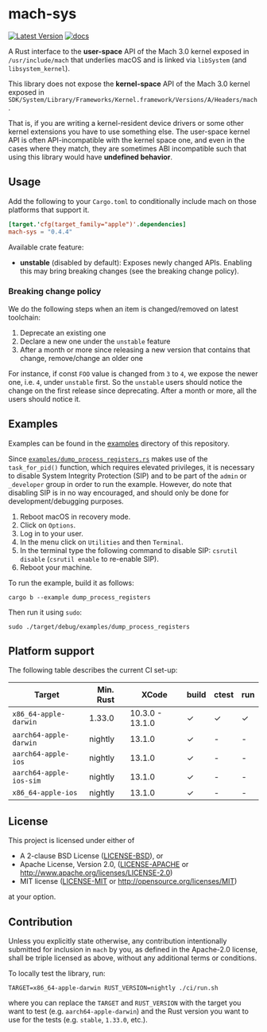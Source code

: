 # mach-sys

[![Latest Version]][crates.io] [![docs]][docs.rs]

A Rust interface to the **user-space** API of the Mach 3.0 kernel exposed in
`/usr/include/mach` that underlies macOS and is linked via `libSystem` (and
`libsystem_kernel`).

This library does not expose the **kernel-space** API of the Mach 3.0 kernel
exposed in
`SDK/System/Library/Frameworks/Kernel.framework/Versions/A/Headers/mach`. 

That is, if you are writing a kernel-resident device drivers or some other
kernel extensions you have to use something else. The user-space kernel API is
often API-incompatible with the kernel space one, and even in the cases where
they match, they are sometimes ABI incompatible such that using this library
would have **undefined behavior**.

## Usage

Add the following to your `Cargo.toml` to conditionally include mach on those
platforms that support it.

```toml
[target.'cfg(target_family="apple")'.dependencies]
mach-sys = "0.4.4"
```

Available crate feature:

* **unstable** (disabled by default): Exposes newly changed APIs. Enabling this may
  bring breaking changes (see the breaking change policy).

### Breaking change policy

We do the following steps when an item is changed/removed on latest toolchain:

1. Deprecate an existing one
2. Declare a new one under the `unstable` feature
3. After a month or more since releasing a new version that contains that change,
  remove/change an older one

For instance, if const `FOO` value is changed from `3` to `4`,
we expose the newer one, i.e. `4`, under `unstable` first.
So the `unstable` users should notice the change on the first release since deprecating.
After a month or more, all the users should notice it.

## Examples

Examples can be found in the [examples](./examples) directory of this repository.

Since [`examples/dump_process_registers.rs`](./examples/dump_process_registers.rs) makes use of the `task_for_pid()` function, which requires elevated privileges, it is necessary to disable System Integrity Protection (SIP) and to be part of the `admin` or `_developer` group in order to run the example. However, do note that disabling SIP is in no way encouraged, and should only be done for development/debugging purposes.

1. Reboot macOS in recovery mode.
2. Click on `Options`.
3. Log in to your user.
4. In the menu click on `Utilities` and then `Terminal`.
5. In the terminal type the following command to disable SIP: `csrutil disable` (`csrutil enable` to re-enable SIP).
6. Reboot your machine.

To run the example, build it as follows:

```
cargo b --example dump_process_registers
```

Then run it using `sudo`:

```
sudo ./target/debug/examples/dump_process_registers
```

## Platform support

The following table describes the current CI set-up:

| Target                  | Min. Rust | XCode           | build | ctest | run |
|-------------------------|-----------|-----------------|-------|-------|-----|
| `x86_64-apple-darwin`   | 1.33.0    | 10.3.0 - 13.1.0 | ✓     | ✓     | ✓   |
| `aarch64-apple-darwin`  | nightly   | 13.1.0          | ✓     | -     | -   |
| `aarch64-apple-ios`     | nightly   | 13.1.0          | ✓     | -     | -   |
| `aarch64-apple-ios-sim` | nightly   | 13.1.0          | ✓     | -     | -   |
| `x86_64-apple-ios`      | nightly   | 13.1.0          | ✓     | -     | -   |

## License

This project is licensed under either of

* A 2-clause BSD License ([LICENSE-BSD](LICENSE-BSD)), or
* Apache License, Version 2.0, ([LICENSE-APACHE](LICENSE-APACHE) or
  http://www.apache.org/licenses/LICENSE-2.0)
* MIT license ([LICENSE-MIT](LICENSE-MIT) or
  http://opensource.org/licenses/MIT)

at your option.

## Contribution

Unless you explicitly state otherwise, any contribution intentionally submitted
for inclusion in `mach` by you, as defined in the Apache-2.0 license, shall be
triple licensed as above, without any additional terms or conditions.

To locally test the library, run:

```
TARGET=x86_64-apple-darwin RUST_VERSION=nightly ./ci/run.sh
```

where you can replace the `TARGET` and `RUST_VERSION` with the target you
want to test (e.g. `aarch64-apple-darwin`) and the Rust version you want to use for
the tests (e.g. `stable`, `1.33.0`, etc.).

[crates.io]: https://crates.io/crates/mach-sys
[Latest Version]: https://img.shields.io/crates/v/mach-sys.svg
[docs]: https://docs.rs/mach-sys/badge.svg
[docs.rs]: https://docs.rs/mach-sys


